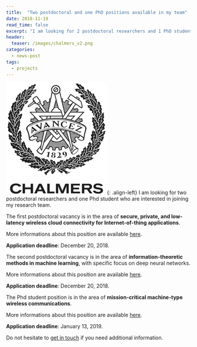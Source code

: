 ```yaml
--- 
title:  "Two postdoctoral and one PhD positions available in my team"
date: 2018-11-19
read_time: false
excerpt: "I am looking for 2 postdoctoral researchers and 1 PhD student who would like to join my team"
header:
  teaser: /images/chalmers_v2.png
categories: 
  - news-post
tags:
  - projects
---
```



![image-left](/images/AvancezChalmers.png){: .align-left}
I am looking for two postdoctoral researchers and one Phd student who are interested in joining my research team.

The first postdoctoral vacancy is in the area of **secure, private, and low-latency wireless cloud connectivity for Internet-of-thing applications**.

More informations about this position are available [here](http://www.chalmers.se/en/about-chalmers/Working-at-Chalmers/Vacancies/Pages/default.aspx?rmpage=job&rmjob=6928). 

**Application deadline**: December 20, 2018.

The second postdoctoral vacancy is in the area of **information-theoretic methods in machine learning**, with specific focus on deep neural networks.

More informations about this position are available [here](http://www.chalmers.se/en/about-chalmers/Working-at-Chalmers/Vacancies/Pages/default.aspx?rmpage=job&rmjob=6918). 

**Application deadline**: December 20, 2018.

The Phd student position is in the area of **mission-critical machine-type wireless communications**. 

More informations about this position are available [here](http://www.chalmers.se/en/about-chalmers/Working-at-Chalmers/Vacancies/Pages/default.aspx?rmpage=job&rmjob=p6932). 

**Application deadline**: January 13, 2019.

Do not hesitate to [get in touch](mailto:durisi@chalmers.se) if you need additional information.

